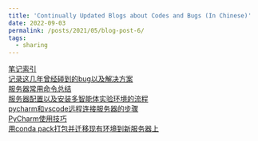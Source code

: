 ```yaml
---
title: 'Continually Updated Blogs about Codes and Bugs (In Chinese)'
date: 2022-09-03
permalink: /posts/2021/05/blog-post-6/
tags:
  - sharing
---
```


[笔记索引](https://zhuanlan.zhihu.com/p/565634271)<br>
[记录这几年曾经碰到的bug以及解决方案](https://zhuanlan.zhihu.com/p/542680014)<br>
[服务器常用命令总结](https://zhuanlan.zhihu.com/p/558698205)<br>
[服务器配置以及安装多智能体实验环境的流程](https://zhuanlan.zhihu.com/p/558705875)<br>
[pycharm和vscode远程连接服务器的步骤](https://zhuanlan.zhihu.com/p/558705124)<br>
[PyCharm使用技巧](https://zhuanlan.zhihu.com/p/558742148)<br>
[用conda pack打包并迁移现有环境到新服务器上](https://zhuanlan.zhihu.com/p/562302448)<br>



